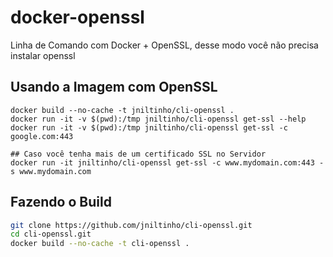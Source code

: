 # docker-openssl

Linha de Comando com Docker + OpenSSL, desse modo você não precisa instalar openssl

## Usando a Imagem com OpenSSL

```
docker build --no-cache -t jniltinho/cli-openssl .
docker run -it -v $(pwd):/tmp jniltinho/cli-openssl get-ssl --help
docker run -it -v $(pwd):/tmp jniltinho/cli-openssl get-ssl -c google.com:443

## Caso você tenha mais de um certificado SSL no Servidor
docker run -it jniltinho/cli-openssl get-ssl -c www.mydomain.com:443 -s www.mydomain.com
```

## Fazendo o Build

```bash
git clone https://github.com/jniltinho/cli-openssl.git
cd cli-openssl.git
docker build --no-cache -t cli-openssl .
```
